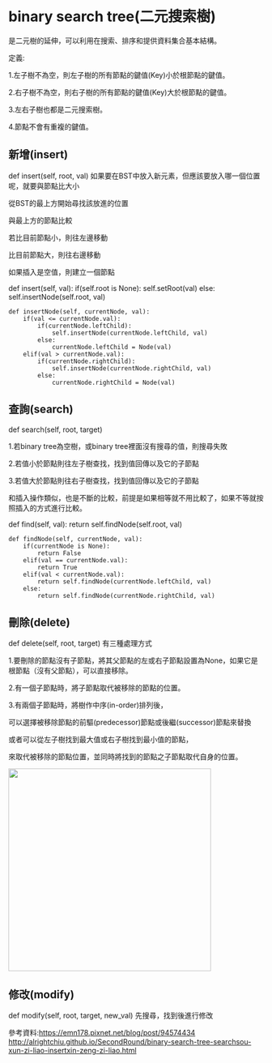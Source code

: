 # binary search tree(二元搜索樹)
是二元樹的延伸，可以利用在搜索、排序和提供資料集合基本結構。

定義:

1.左子樹不為空，則左子樹的所有節點的鍵值(Key)小於根節點的鍵值。

2.右子樹不為空，則右子樹的所有節點的鍵值(Key)大於根節點的鍵值。

3.左右子樹也都是二元搜索樹。

4.節點不會有重複的鍵值。



## 新增(insert)
def insert(self, root, val)
如果要在BST中放入新元素，但應該要放入哪一個位置呢，就要與節點比大小

從BST的最上方開始尋找該放進的位置

與最上方的節點比較

若比目前節點小，則往左邊移動

  比目前節點大，則往右邊移動
  
如果插入是空值，則建立一個節點

 def insert(self, val):
        if(self.root is None):
            self.setRoot(val)
        else:
            self.insertNode(self.root, val)

    def insertNode(self, currentNode, val):
        if(val <= currentNode.val):
            if(currentNode.leftChild):
                self.insertNode(currentNode.leftChild, val)
            else:
                currentNode.leftChild = Node(val)
        elif(val > currentNode.val):
            if(currentNode.rightChild):
                self.insertNode(currentNode.rightChild, val)
            else:
                currentNode.rightChild = Node(val)

## 查詢(search)
def search(self, root, target)

1.若binary tree為空樹，或binary tree裡面沒有搜尋的值，則搜尋失敗

2.若值小於節點則往左子樹查找，找到值回傳以及它的子節點

3.若值大於節點則往右子樹查找，找到值回傳以及它的子節點

和插入操作類似，也是不斷的比較，前提是如果相等就不用比較了，如果不等就按照插入的方式進行比較。

 def find(self, val):
        return self.findNode(self.root, val)

    def findNode(self, currentNode, val):
        if(currentNode is None):
            return False
        elif(val == currentNode.val):
            return True
        elif(val < currentNode.val):
            return self.findNode(currentNode.leftChild, val)
        else:
            return self.findNode(currentNode.rightChild, val)

## 刪除(delete)
def delete(self, root, target)
有三種處理方式

1.要刪除的節點沒有子節點，將其父節點的左或右子節點設置為None，如果它是根節點（沒有父節點），可以直接移除。

2.有一個子節點時，將子節點取代被移除的節點的位置。

3.有兩個子節點時，將樹作中序(in-order)排列後，

可以選擇被移除節點的前驅(predecessor)節點或後繼(successor)節點來替換

或者可以從左子樹找到最大值或右子樹找到最小值的節點，

來取代被移除的節點位置，並同時將找到的節點之子節點取代自身的位置。

<img src='https://github.com/JoyC14/notes/blob/master/img/MergeSort.jpg' height=400 weight=400>

## 修改(modify)
def modify(self, root, target, new_val)
先搜尋，找到後進行修改

參考資料:https://emn178.pixnet.net/blog/post/94574434
http://alrightchiu.github.io/SecondRound/binary-search-tree-searchsou-xun-zi-liao-insertxin-zeng-zi-liao.html


